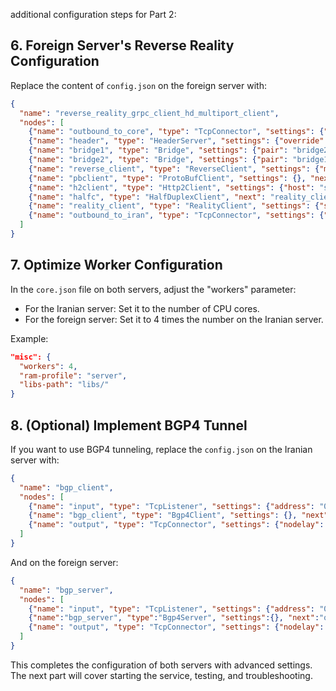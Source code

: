  additional configuration steps for Part 2:

## 6. Foreign Server's Reverse Reality Configuration

Replace the content of `config.json` on the foreign server with:

```json
{
  "name": "reverse_reality_grpc_client_hd_multiport_client",
  "nodes": [
    {"name": "outbound_to_core", "type": "TcpConnector", "settings": {"nodelay": true, "address": "127.0.0.1", "port": "dest_context->port"}},
    {"name": "header", "type": "HeaderServer", "settings": {"override": "dest_context->port"}, "next": "outbound_to_core"},
    {"name": "bridge1", "type": "Bridge", "settings": {"pair": "bridge2"}, "next": "header"},
    {"name": "bridge2", "type": "Bridge", "settings": {"pair": "bridge1"}, "next": "reverse_client"},
    {"name": "reverse_client", "type": "ReverseClient", "settings": {"minimum-unused": 16}, "next": "pbclient"},
    {"name": "pbclient", "type": "ProtoBufClient", "settings": {}, "next": "h2client"},
    {"name": "h2client", "type": "Http2Client", "settings": {"host": "sahab.ir", "port": 443, "path": "/", "content-type": "application/grpc", "concurrency": 64}, "next": "halfc"},
    {"name": "halfc", "type": "HalfDuplexClient", "next": "reality_client"},
    {"name": "reality_client", "type": "RealityClient", "settings": {"sni": "sahab.ir", "password": "passwd"}, "next": "outbound_to_iran"},
    {"name": "outbound_to_iran", "type": "TcpConnector", "settings": {"nodelay": true, "address": "1.1.1.1", "port": 443}}
  ]
}
```

## 7. Optimize Worker Configuration

In the `core.json` file on both servers, adjust the "workers" parameter:
- For the Iranian server: Set it to the number of CPU cores.
- For the foreign server: Set it to 4 times the number on the Iranian server.

Example:

```json
"misc": {
  "workers": 4,
  "ram-profile": "server",
  "libs-path": "libs/"
}
```

## 8. (Optional) Implement BGP4 Tunnel

If you want to use BGP4 tunneling, replace the `config.json` on the Iranian server with:

```json
{
  "name": "bgp_client",
  "nodes": [
    {"name": "input", "type": "TcpListener", "settings": {"address": "0.0.0.0", "port": 443, "nodelay": true}, "next": "bgp_client"},
    {"name": "bgp_client", "type": "Bgp4Client", "settings": {}, "next": "output"},
    {"name": "output", "type": "TcpConnector", "settings": {"nodelay": true, "address":"1.1.1.1", "port":179}}
  ]
}
```

And on the foreign server:

```json
{
  "name": "bgp_server",
  "nodes": [
    {"name": "input", "type": "TcpListener", "settings": {"address": "0.0.0.0", "port": 179, "nodelay": true}, "next": "bgp_server"},
    {"name":"bgp_server", "type":"Bgp4Server", "settings":{}, "next":"output"},
    {"name": "output", "type": "TcpConnector", "settings": {"nodelay": true, "address": "127.0.0.1", "port": 443}}
  ]
}
```

This completes the configuration of both servers with advanced settings. The next part will cover starting the service, testing, and troubleshooting.

